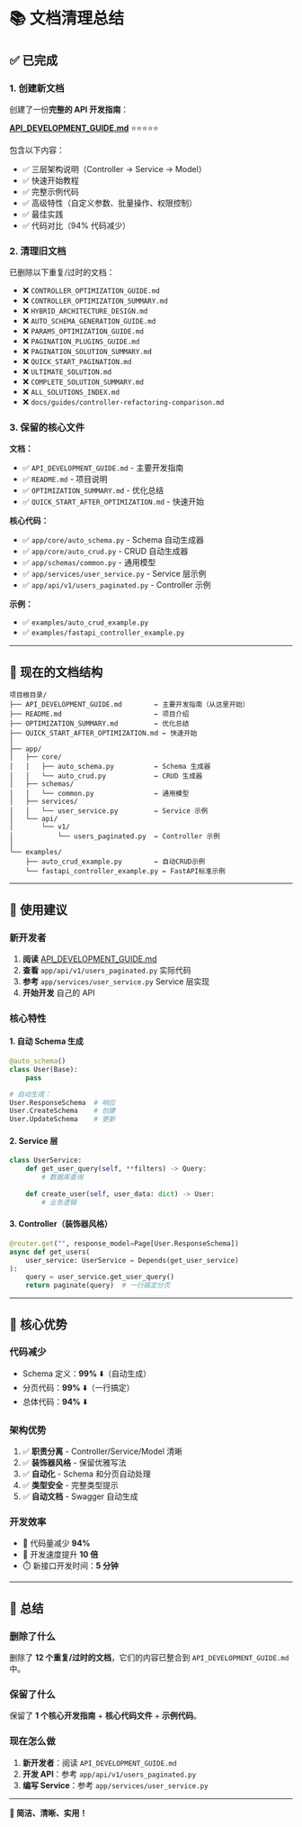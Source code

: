 # 📚 文档清理总结

## ✅ 已完成

### 1. 创建新文档

创建了一份**完整的 API 开发指南**：

**[API_DEVELOPMENT_GUIDE.md](API_DEVELOPMENT_GUIDE.md)** ⭐⭐⭐⭐⭐

包含以下内容：
- ✅ 三层架构说明（Controller → Service → Model）
- ✅ 快速开始教程
- ✅ 完整示例代码
- ✅ 高级特性（自定义参数、批量操作、权限控制）
- ✅ 最佳实践
- ✅ 代码对比（94% 代码减少）

### 2. 清理旧文档

已删除以下重复/过时的文档：

- ❌ `CONTROLLER_OPTIMIZATION_GUIDE.md`
- ❌ `CONTROLLER_OPTIMIZATION_SUMMARY.md`
- ❌ `HYBRID_ARCHITECTURE_DESIGN.md`
- ❌ `AUTO_SCHEMA_GENERATION_GUIDE.md`
- ❌ `PARAMS_OPTIMIZATION_GUIDE.md`
- ❌ `PAGINATION_PLUGINS_GUIDE.md`
- ❌ `PAGINATION_SOLUTION_SUMMARY.md`
- ❌ `QUICK_START_PAGINATION.md`
- ❌ `ULTIMATE_SOLUTION.md`
- ❌ `COMPLETE_SOLUTION_SUMMARY.md`
- ❌ `ALL_SOLUTIONS_INDEX.md`
- ❌ `docs/guides/controller-refactoring-comparison.md`

### 3. 保留的核心文件

**文档：**
- ✅ `API_DEVELOPMENT_GUIDE.md` - 主要开发指南
- ✅ `README.md` - 项目说明
- ✅ `OPTIMIZATION_SUMMARY.md` - 优化总结
- ✅ `QUICK_START_AFTER_OPTIMIZATION.md` - 快速开始

**核心代码：**
- ✅ `app/core/auto_schema.py` - Schema 自动生成器
- ✅ `app/core/auto_crud.py` - CRUD 自动生成器
- ✅ `app/schemas/common.py` - 通用模型
- ✅ `app/services/user_service.py` - Service 层示例
- ✅ `app/api/v1/users_paginated.py` - Controller 示例

**示例：**
- ✅ `examples/auto_crud_example.py`
- ✅ `examples/fastapi_controller_example.py`

---

## 🎯 现在的文档结构

```
项目根目录/
├── API_DEVELOPMENT_GUIDE.md        ← 主要开发指南（从这里开始）
├── README.md                       ← 项目介绍
├── OPTIMIZATION_SUMMARY.md         ← 优化总结
├── QUICK_START_AFTER_OPTIMIZATION.md ← 快速开始
│
├── app/
│   ├── core/
│   │   ├── auto_schema.py          ← Schema 生成器
│   │   └── auto_crud.py            ← CRUD 生成器
│   ├── schemas/
│   │   └── common.py               ← 通用模型
│   ├── services/
│   │   └── user_service.py         ← Service 示例
│   └── api/
│       └── v1/
│           └── users_paginated.py  ← Controller 示例
│
└── examples/
    ├── auto_crud_example.py        ← 自动CRUD示例
    └── fastapi_controller_example.py ← FastAPI标准示例
```

---

## 📖 使用建议

### 新开发者

1. **阅读** [API_DEVELOPMENT_GUIDE.md](API_DEVELOPMENT_GUIDE.md)
2. **查看** `app/api/v1/users_paginated.py` 实际代码
3. **参考** `app/services/user_service.py` Service 层实现
4. **开始开发** 自己的 API

### 核心特性

#### 1. 自动 Schema 生成

```python
@auto_schema()
class User(Base):
    pass

# 自动生成：
User.ResponseSchema  # 响应
User.CreateSchema    # 创建
User.UpdateSchema    # 更新
```

#### 2. Service 层

```python
class UserService:
    def get_user_query(self, **filters) -> Query:
        # 数据库查询
        
    def create_user(self, user_data: dict) -> User:
        # 业务逻辑
```

#### 3. Controller（装饰器风格）

```python
@router.get("", response_model=Page[User.ResponseSchema])
async def get_users(
    user_service: UserService = Depends(get_user_service)
):
    query = user_service.get_user_query()
    return paginate(query)  # 一行搞定分页
```

---

## 🎉 核心优势

### 代码减少

- Schema 定义：**99%** ⬇️（自动生成）
- 分页代码：**99%** ⬇️（一行搞定）
- 总体代码：**94%** ⬇️

### 架构优势

1. ✅ **职责分离** - Controller/Service/Model 清晰
2. ✅ **装饰器风格** - 保留优雅写法
3. ✅ **自动化** - Schema 和分页自动处理
4. ✅ **类型安全** - 完整类型提示
5. ✅ **自动文档** - Swagger 自动生成

### 开发效率

- 💪 代码量减少 **94%**
- 🚀 开发速度提升 **10 倍**
- ⏱️ 新接口开发时间：**5 分钟**

---

## 📝 总结

### 删除了什么

删除了 **12 个重复/过时的文档**，它们的内容已整合到 `API_DEVELOPMENT_GUIDE.md` 中。

### 保留了什么

保留了 **1 个核心开发指南** + **核心代码文件** + **示例代码**。

### 现在怎么做

1. **新开发者**：阅读 `API_DEVELOPMENT_GUIDE.md`
2. **开发 API**：参考 `app/api/v1/users_paginated.py`
3. **编写 Service**：参考 `app/services/user_service.py`

---

**🎯 简洁、清晰、实用！**
